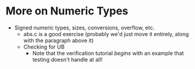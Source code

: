 # More on Numeric Types

- Signed numeric types, sizes, conversions, overflow, etc.
    - abs.c is a good exercise (probably we'd just move it entirely,
      along with the paragraph above it)
    - Checking for UB
         - Note that the verification tutorial *begins* with an example that
           testing doesn't handle at all!

